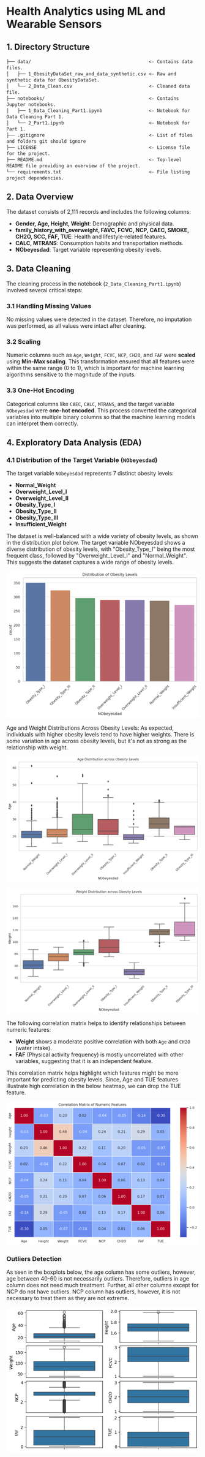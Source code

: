 # Health Analytics using ML and Wearable Sensors

## 1. Directory Structure
```
├── data/                                           <- Contains data files.
│   ├── 1_ObesityDataSet_raw_and_data_synthetic.csv <- Raw and synthetic data for ObesityDataSet.
│   └── 2_Data_Clean.csv                            <- Cleaned data file.
├── notebooks/                                      <- Contains Jupyter notebooks.
│   ├── 1_Data_Cleaning_Part1.ipynb                 <- Notebook for Data Cleaning Part 1.
│   └── 2_Part1.ipynb                               <- Notebook for Part 1.
├── .gitignore                                      <- List of files and folders git should ignore
├── LICENSE                                         <- License file for the project.
├── README.md                                       <- Top-level README file providing an overview of the project.
└── requirements.txt                                <- File listing project dependencies.
```

## 2. Data Overview

The dataset consists of 2,111 records and includes the following columns:
- **Gender, Age, Height, Weight**: Demographic and physical data.
- **family_history_with_overweight, FAVC, FCVC, NCP, CAEC, SMOKE, CH2O, SCC, FAF, TUE**: Health and lifestyle-related features.
- **CALC, MTRANS**: Consumption habits and transportation methods.
- **NObeyesdad**: Target variable representing obesity levels.

## 3. Data Cleaning

The cleaning process in the notebook (`2_Data_Cleaning_Part1.ipynb`) involved several critical steps:

### 3.1 Handling Missing Values

No missing values were detected in the dataset. Therefore, no imputation was performed, as all values were intact after cleaning.

### 3.2 Scaling

Numeric columns such as `Age`, `Weight`, `FCVC`, `NCP`, `CH2O`, and `FAF` were **scaled** using **Min-Max scaling**. This transformation ensured that all features were within the same range (0 to 1), which is important for machine learning algorithms sensitive to the magnitude of the inputs.

### 3.3 One-Hot Encoding

Categorical columns like `CAEC`, `CALC`, `MTRANS`, and the target variable `NObeyesdad` were **one-hot encoded**. This process converted the categorical variables into multiple binary columns so that the machine learning models can interpret them correctly.

## 4. Exploratory Data Analysis (EDA)

### 4.1 Distribution of the Target Variable (`NObeyesdad`)

The target variable `NObeyesdad` represents 7 distinct obesity levels:
- **Normal_Weight**
- **Overweight_Level_I**
- **Overweight_Level_II**
- **Obesity_Type_I**
- **Obesity_Type_II**
- **Obesity_Type_III**
- **Insufficient_Weight**

The dataset is well-balanced with a wide variety of obesity levels, as shown in the distribution plot below. The target variable NObeyesdad shows a diverse distribution of obesity levels, with "Obesity_Type_I" being the most frequent class, followed by "Overweight_Level_I" and "Normal_Weight". This suggests the dataset captures a wide range of obesity levels.

![obesity-levels](ss/obesity-levels.png)

Age and Weight Distributions Across Obesity Levels: As expected, individuals with higher obesity levels tend to have higher weights. There is some variation in age across obesity levels, but it's not as strong as the relationship with weight.

![age-distribution](ss/age-distribution.png)

![wight-distribution](ss/weight-distribution.png)


The following correlation matrix helps to identify relationships between numeric features:

- **Weight** shows a moderate positive correlation with both `Age` and `CH2O` (water intake).
- **FAF** (Physical activity frequency) is mostly uncorrelated with other variables, suggesting that it is an independent feature.

This correlation matrix helps highlight which features might be more important for predicting obesity levels. Since, Age and TUE features illustrate high correlation in the below heatmap, we can drop the TUE feature.

![correlation-matrix](ss/correlation-matrix.png)

### Outliers Detection

As seen in the boxplots below, the age column has some outliers, however, age between 40-60 is not necessarily outliers. Therefore, outliers in age column does not need much treatment. Further, all other columns except for NCP do not have outliers. NCP column has outliers, however, it is not necessary to treat them as they are not extreme.

![outliers](ss/outliers.png)


